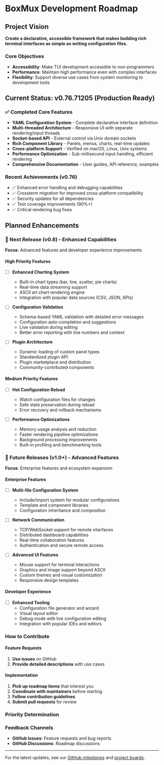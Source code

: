 # BoxMux Development Roadmap

## Project Vision

**Create a declarative, accessible framework that makes building rich terminal interfaces as simple as writing configuration files.**

### Core Objectives
- **Accessibility**: Make TUI development accessible to non-programmers
- **Performance**: Maintain high performance even with complex interfaces  
- **Flexibility**: Support diverse use cases from system monitoring to development tools

## Current Status: v0.76.71205 (Production Ready)

### ✅ Completed Core Features
- **YAML Configuration System** - Complete declarative interface definition
- **Multi-threaded Architecture** - Responsive UI with separate rendering/input threads
- **Socket-based API** - External control via Unix domain sockets
- **Rich Component Library** - Panels, menus, charts, real-time updates
- **Cross-platform Support** - Verified on macOS, Linux, Unix systems
- **Performance Optimization** - Sub-millisecond input handling, efficient rendering
- **Comprehensive Documentation** - User guides, API reference, examples

### Recent Achievements (v0.76)
- ✅ Enhanced error handling and debugging capabilities
- ✅ Crossterm migration for improved cross-platform compatibility
- ✅ Security updates for all dependencies
- ✅ Test coverage improvements (90%+)
- ✅ Critical rendering bug fixes

## Planned Enhancements

### 🎯 Next Release (v0.8) - Enhanced Capabilities
**Focus**: Advanced features and developer experience improvements

#### High Priority Features
- [ ] **Enhanced Charting System**
  - Built-in chart types (bar, line, scatter, pie charts)
  - Real-time data streaming support  
  - ASCII art chart rendering engine
  - Integration with popular data sources (CSV, JSON, APIs)

- [ ] **Configuration Validation**
  - Schema-based YAML validation with detailed error messages
  - Configuration auto-completion and suggestions
  - Live validation during editing
  - Better error reporting with line numbers and context

- [ ] **Plugin Architecture**
  - Dynamic loading of custom panel types
  - Standardized plugin API
  - Plugin marketplace and distribution
  - Community-contributed components

#### Medium Priority Features  
- [ ] **Hot Configuration Reload**
  - Watch configuration files for changes
  - Safe state preservation during reload
  - Error recovery and rollback mechanisms

- [ ] **Performance Optimizations**
  - Memory usage analysis and reduction
  - Faster rendering pipeline optimizations
  - Background processing improvements
  - Built-in profiling and benchmarking tools

### 🚀 Future Releases (v1.0+) - Advanced Features
**Focus**: Enterprise features and ecosystem expansion

#### Enterprise Features
- [ ] **Multi-file Configuration System**
  - Include/import system for modular configurations
  - Template and component libraries
  - Configuration inheritance and composition

- [ ] **Network Communication**
  - TCP/WebSocket support for remote interfaces
  - Distributed dashboard capabilities
  - Real-time collaboration features
  - Authentication and secure remote access

- [ ] **Advanced UI Features**
  - Mouse support for terminal interactions
  - Graphics and image support beyond ASCII
  - Custom themes and visual customization
  - Responsive design templates

#### Developer Experience
- [ ] **Enhanced Tooling**
  - Configuration file generator and wizard
  - Visual layout editor
  - Debug mode with live configuration editing
  - Integration with popular IDEs and editors

### How to Contribute

#### Feature Requests

1. **Use issues** on GitHub
2. **Provide detailed descriptions** with use cases

#### Implementation

1. **Pick up roadmap items** that interest you
2. **Coordinate with maintainers** before starting
3. **Follow contribution guidelines**
4. **Submit pull requests** for review

### Priority Determination

### Feedback Channels

- **GitHub Issues**: Feature requests and bug reports
- **GitHub Discussions**: Roadmap discussions

---

For the latest updates, see our [GitHub milestones](https://github.com/jowharshamshiri/boxmux/milestones) and [project boards](https://github.com/jowharshamshiri/boxmux/projects).
